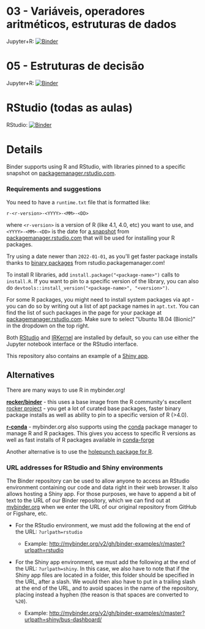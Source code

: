

# 03 - Variáveis, operadores aritméticos, estruturas de dados

Jupyter+R: [![Binder](http://mybinder.org/badge_logo.svg)](http://mybinder.org/v2/gh/jvlima-ufsm/EADPG115r/master?filepath=03notebook.ipynb)


# 05 - Estruturas de decisão 

Jupyter+R: [![Binder](http://mybinder.org/badge_logo.svg)](http://mybinder.org/v2/gh/jvlima-ufsm/EADPG115r/master?filepath=05notebook.ipynb)

# RStudio (todas as aulas)

RStudio: [![Binder](http://mybinder.org/badge_logo.svg)](http://mybinder.org/v2/gh/jvlima-ufsm/EADPG115r/master?urlpath=rstudio)

# Details

Binder supports using R and RStudio, with libraries pinned to a specific
snapshot on [packagemanager.rstudio.com](https://packagemanager.rstudio.com/client/#/).

### Requirements and suggestions

You need to have a `runtime.txt` file that is formatted like:

```
r-<r-version>-<YYYY>-<MM>-<DD>
```

where `<r-version>` is a version of R (like 4.1, 4.0, etc) you want to use,
and `<YYYY>-<MM>-<DD>` is the date for [a snapshot](https://packagemanager.rstudio.com/client/#/repos/1/overview)
from [packagemanager.rstudio.com](https://packagemanager.rstudio.com) that will
be used for installing your R packages.

Try using a date newer than `2022-01-01`, as you'll get faster
package installs thanks to [binary packages](https://www.rstudio.com/blog/package-manager-v1-1-no-interruptions/)
from rstudio.packagemanager.com!

To install R libraries, add `install.package("<package-name>")` calls to
`install.R`. If you want to pin to a specific version of the library, you
can also do `devtools::install_version("<package-name>", "<version>")`.

For some R packages, you might need to install system packages via apt - you can
do so by writing out a list of apt package names in `apt.txt`. You can find
the list of such packages in the page for your package at
[packagemanager.rstudio.com](https://packagemanager.rstudio.com/client/#/). Make sure
to select "Ubuntu 18.04 (Bionic)" in the dropdown on the top right.

Both [RStudio](https://www.rstudio.com/) and [IRKernel](https://irkernel.github.io/)
are installed by default, so you can use either the Jupyter notebook interface or
the RStudio interface.

This repository also contains an example of a [Shiny app](https://github.com/binder-examples/r/tree/master/bus-dashboard).

## Alternatives

There are many ways to use R in mybinder.org!

**[rocker/binder](https://github.com/rocker-org/binder/)** - this uses a base image from the R community's
excellent [rocker project](https://www.rocker-project.org/) - you get a lot of curated base
packages, faster binary package installs as well as ability to pin to a specific version of R (>4.0).

**[r-conda](https://github.com/binder-examples/r-conda)** - mybinder.org also
supports using the [conda](https://conda.io) package manager to manage R and R packages.
This gives you access to specific R versions as well as fast installs of R
packages available in [conda-forge](https://conda-forge.org/)

Another alternative is to use the [holepunch package for R](https://karthik.github.io/holepunch/articles/getting_started.html).

### URL addresses for RStudio and Shiny environments

The Binder repository can be used to allow anyone to access an RStudio environment containing our code and data right
in their web browser. It also allows hosting a Shiny app. For those purposes, we have to append a bit of text to the
URL of our Binder repository, which we can find out at [mybinder.org](https://mybinder.org/) when we enter
the URL of our original repository from GitHub or Figshare, etc.

- For the RStudio environment, we must add the following at the end of the URL: `?urlpath=rstudio`

  - Example: http://mybinder.org/v2/gh/binder-examples/r/master?urlpath=rstudio

- For the Shiny app environment, we must add the following at the end of the URL: `?urlpath=shiny`. In this case, we
also have to note that if the Shiny app files are located in a folder, this folder should be specified in the URL,
after a slash. We would then also have to put in a trailing slash at the end of the URL, and to avoid spaces in the
name of the repository, placing instead a hyphen (the reason is that spaces are converted to `%20`).

  - Example: http://mybinder.org/v2/gh/binder-examples/r/master?urlpath=shiny/bus-dashboard/
